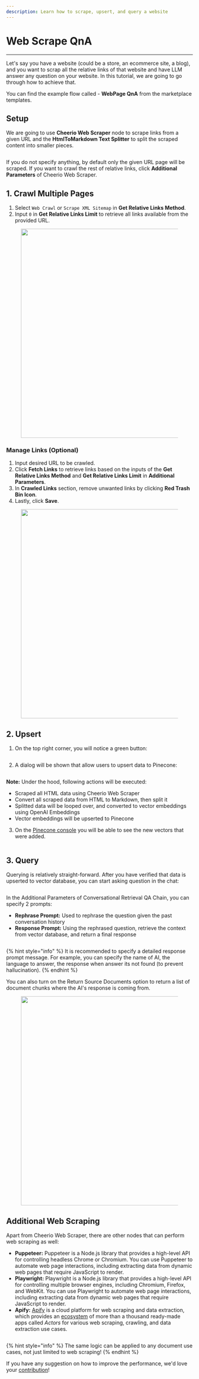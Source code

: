 ```yaml
---
description: Learn how to scrape, upsert, and query a website
---
```


# Web Scrape QnA

***

Let's say you have a website (could be a store, an ecommerce site, a blog), and you want to scrap all the relative links of that website and have LLM answer any question on your website. In this tutorial, we are going to go through how to achieve that.

You can find the example flow called - **WebPage QnA** from the marketplace templates.

## Setup

We are going to use **Cheerio Web Scraper** node to scrape links from a given URL and the **HtmlToMarkdown Text Splitter** to split the scraped content into smaller pieces.

<figure><img src="../.gitbook/assets/image (86).png" alt=""><figcaption></figcaption></figure>

If you do not specify anything, by default only the given URL page will be scraped. If you want to crawl the rest of relative links, click **Additional Parameters** of Cheerio Web Scraper.

## 1. Crawl Multiple Pages

1. Select `Web Crawl` or `Scrape XML Sitemap` in **Get Relative Links Method**.
2. Input `0` in **Get Relative Links Limit** to retrieve all links available from the provided URL.

<figure><img src="../.gitbook/assets/image (87).png" alt="" width="563"><figcaption></figcaption></figure>

### Manage Links (Optional)

1. Input desired URL to be crawled.
2. Click **Fetch Links** to retrieve links based on the inputs of the **Get Relative Links Method** and **Get Relative Links Limit** in **Additional Parameters**.
3. In **Crawled Links** section, remove unwanted links by clicking **Red Trash Bin Icon**.
4. Lastly, click **Save**.

<figure><img src="../.gitbook/assets/image (88).png" alt="" width="563"><figcaption></figcaption></figure>

## 2. Upsert

1. On the top right corner, you will notice a green button:

<figure><img src="../.gitbook/assets/Untitled (2).png" alt=""><figcaption></figcaption></figure>

2. A dialog will be shown that allow users to upsert data to Pinecone:

<figure><img src="../.gitbook/assets/image (2) (1) (1) (1) (1) (1) (1) (1) (1) (1) (1) (2) (1).png" alt=""><figcaption></figcaption></figure>

**Note:** Under the hood, following actions will be executed:

* Scraped all HTML data using Cheerio Web Scraper
* Convert all scraped data from HTML to Markdown, then split it
* Splitted data will be looped over, and converted to vector embeddings using OpenAI Embeddings
* Vector embeddings will be upserted to Pinecone

3. On the [Pinecone console](https://app.pinecone.io) you will be able to see the new vectors that were added.

<figure><img src="../.gitbook/assets/web-scrape-pinecone.png" alt=""><figcaption></figcaption></figure>

## 3. Query

Querying is relatively straight-forward. After you have verified that data is upserted to vector database, you can start asking question in the chat:

<figure><img src="../.gitbook/assets/image (4) (1) (1) (1) (1) (1) (1) (1) (1) (1) (2).png" alt=""><figcaption></figcaption></figure>

In the Additional Parameters of Conversational Retrieval QA Chain, you can specify 2 prompts:

* **Rephrase Prompt:** Used to rephrase the question given the past conversation history
* **Response Prompt:** Using the rephrased question, retrieve the context from vector database, and return a final response

<figure><img src="../.gitbook/assets/image (91).png" alt=""><figcaption></figcaption></figure>

{% hint style="info" %}
It is recommended to specify a detailed response prompt message. For example, you can specify the name of AI, the language to answer, the response when answer its not found (to prevent hallucination).
{% endhint %}

You can also turn on the Return Source Documents option to return a list of document chunks where the AI's response is coming from.

<figure><img src="../.gitbook/assets/Untitled (1) (1) (1) (1).png" alt="" width="563"><figcaption></figcaption></figure>

## Additional Web Scraping

Apart from Cheerio Web Scraper, there are other nodes that can perform web scraping as well:

* **Puppeteer:** Puppeteer is a Node.js library that provides a high-level API for controlling headless Chrome or Chromium. You can use Puppeteer to automate web page interactions, including extracting data from dynamic web pages that require JavaScript to render.
* **Playwright:** Playwright is a Node.js library that provides a high-level API for controlling multiple browser engines, including Chromium, Firefox, and WebKit. You can use Playwright to automate web page interactions, including extracting data from dynamic web pages that require JavaScript to render.
* **Apify:** [Apify](https://apify.com/) is a cloud platform for web scraping and data extraction, which provides an [ecosystem](https://apify.com/store) of more than a thousand ready-made apps called _Actors_ for various web scraping, crawling, and data extraction use cases.

<figure><img src="../.gitbook/assets/image (92).png" alt=""><figcaption></figcaption></figure>

{% hint style="info" %}
The same logic can be applied to any document use cases, not just limited to web scraping!
{% endhint %}

If you have any suggestion on how to improve the performance, we'd love your [contribution](broken-reference)!
